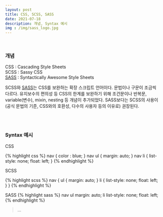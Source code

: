 ```yaml
---
layout: post
title: CSS, SCSS, SASS
date: 2021-07-18
description: 개념, Syntax 예시
img : /img/sass_logo.jpg
---
```

<br/>

### 개념 
CSS : Cascading Style Sheets  
SCSS : Sassy CSS  
<a href="https://sass-lang.com/" target="blank">SASS</a> : Syntactically Awesome Style Sheets  

SCSS와 <a href="https://sass-lang.com/" target="blank">SASS</a>는 CSS를 보완하는 확장 스크립트 언어이다. 문법이나 구문이 조금씩 다르다. 유지보수의 편의성 등 CSS의 한계를 보완하기 위해 조건문이나 반복문, variable(변수), mixin, nesting 등 개념이 추가되었다. SASS보다는 SCSS의 사용이 (공식 문법의 기준, CSS와의 호환성, 다수의 사용자 등의 이유로) 권장된다.

<br/>
<br/>

### Syntax 예시
CSS

{% highlight css %}
nav {
 color : blue;
}
nav ul {
 margin: auto;
}
nav li {
 list-style: none;
 float: left;
}
{% endhighlight %}

SCSS  

{% highlight scss %}
nav {
 ul {
  margin: auto;
 }
 li {
  list-style: none;
  float: left;
 }
}
{% endhighlight %}

SASS 
{% highlight sass %}
nav 
 ul 
  margin: auto;
 li 
  list-style: none;
  float: left;
{% endhighlight %}

<blockquote>
	...
</blockquote>
